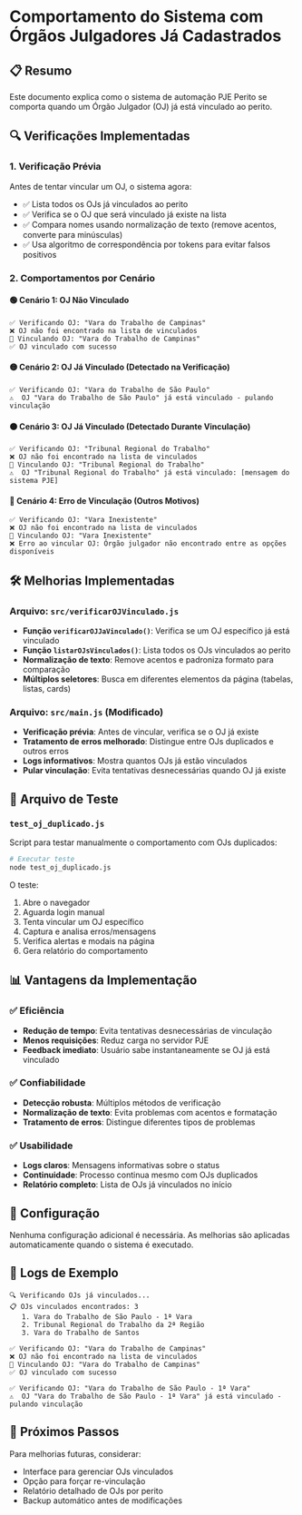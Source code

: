# Comportamento do Sistema com Órgãos Julgadores Já Cadastrados

## 📋 Resumo

Este documento explica como o sistema de automação PJE Perito se comporta quando um Órgão Julgador (OJ) já está vinculado ao perito.

## 🔍 Verificações Implementadas

### 1. Verificação Prévia
Antes de tentar vincular um OJ, o sistema agora:
- ✅ Lista todos os OJs já vinculados ao perito
- ✅ Verifica se o OJ que será vinculado já existe na lista
- ✅ Compara nomes usando normalização de texto (remove acentos, converte para minúsculas)
- ✅ Usa algoritmo de correspondência por tokens para evitar falsos positivos

### 2. Comportamentos por Cenário

#### 🟢 Cenário 1: OJ Não Vinculado
```
✅ Verificando OJ: "Vara do Trabalho de Campinas"
❌ OJ não foi encontrado na lista de vinculados
🔗 Vinculando OJ: "Vara do Trabalho de Campinas"
✅ OJ vinculado com sucesso
```

#### 🟡 Cenário 2: OJ Já Vinculado (Detectado na Verificação)
```
✅ Verificando OJ: "Vara do Trabalho de São Paulo"
⚠️  OJ "Vara do Trabalho de São Paulo" já está vinculado - pulando vinculação
```

#### 🟠 Cenário 3: OJ Já Vinculado (Detectado Durante Vinculação)
```
✅ Verificando OJ: "Tribunal Regional do Trabalho"
❌ OJ não foi encontrado na lista de vinculados
🔗 Vinculando OJ: "Tribunal Regional do Trabalho"
⚠️  OJ "Tribunal Regional do Trabalho" já está vinculado: [mensagem do sistema PJE]
```

#### 🔴 Cenário 4: Erro de Vinculação (Outros Motivos)
```
✅ Verificando OJ: "Vara Inexistente"
❌ OJ não foi encontrado na lista de vinculados
🔗 Vinculando OJ: "Vara Inexistente"
❌ Erro ao vincular OJ: Órgão julgador não encontrado entre as opções disponíveis
```

## 🛠️ Melhorias Implementadas

### Arquivo: `src/verificarOJVinculado.js`
- **Função `verificarOJJaVinculado()`**: Verifica se um OJ específico já está vinculado
- **Função `listarOJsVinculados()`**: Lista todos os OJs vinculados ao perito
- **Normalização de texto**: Remove acentos e padroniza formato para comparação
- **Múltiplos seletores**: Busca em diferentes elementos da página (tabelas, listas, cards)

### Arquivo: `src/main.js` (Modificado)
- **Verificação prévia**: Antes de vincular, verifica se o OJ já existe
- **Tratamento de erros melhorado**: Distingue entre OJs duplicados e outros erros
- **Logs informativos**: Mostra quantos OJs já estão vinculados
- **Pular vinculação**: Evita tentativas desnecessárias quando OJ já existe

## 🧪 Arquivo de Teste

### `test_oj_duplicado.js`
Script para testar manualmente o comportamento com OJs duplicados:

```bash
# Executar teste
node test_oj_duplicado.js
```

O teste:
1. Abre o navegador
2. Aguarda login manual
3. Tenta vincular um OJ específico
4. Captura e analisa erros/mensagens
5. Verifica alertas e modais na página
6. Gera relatório do comportamento

## 📊 Vantagens da Implementação

### ✅ Eficiência
- **Redução de tempo**: Evita tentativas desnecessárias de vinculação
- **Menos requisições**: Reduz carga no servidor PJE
- **Feedback imediato**: Usuário sabe instantaneamente se OJ já está vinculado

### ✅ Confiabilidade
- **Detecção robusta**: Múltiplos métodos de verificação
- **Normalização de texto**: Evita problemas com acentos e formatação
- **Tratamento de erros**: Distingue diferentes tipos de problemas

### ✅ Usabilidade
- **Logs claros**: Mensagens informativas sobre o status
- **Continuidade**: Processo continua mesmo com OJs duplicados
- **Relatório completo**: Lista de OJs já vinculados no início

## 🔧 Configuração

Nenhuma configuração adicional é necessária. As melhorias são aplicadas automaticamente quando o sistema é executado.

## 📝 Logs de Exemplo

```
🔍 Verificando OJs já vinculados...
📋 OJs vinculados encontrados: 3
   1. Vara do Trabalho de São Paulo - 1ª Vara
   2. Tribunal Regional do Trabalho da 2ª Região
   3. Vara do Trabalho de Santos

✅ Verificando OJ: "Vara do Trabalho de Campinas"
❌ OJ não foi encontrado na lista de vinculados
🔗 Vinculando OJ: "Vara do Trabalho de Campinas"
✅ OJ vinculado com sucesso

✅ Verificando OJ: "Vara do Trabalho de São Paulo - 1ª Vara"
⚠️  OJ "Vara do Trabalho de São Paulo - 1ª Vara" já está vinculado - pulando vinculação
```

## 🚀 Próximos Passos

Para melhorias futuras, considerar:
- Interface para gerenciar OJs vinculados
- Opção para forçar re-vinculação
- Relatório detalhado de OJs por perito
- Backup automático antes de modificações